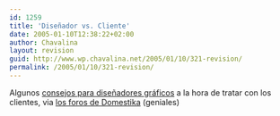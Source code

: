 ```yaml
---
id: 1259
title: 'Diseñador vs. Cliente'
date: 2005-01-10T12:38:22+02:00
author: Chavalina
layout: revision
guid: http://www.wp.chavalina.net/2005/01/10/321-revision/
permalink: /2005/01/10/321-revision/
---
```

Algunos <a href="http://www.udga.com.ar/txt_RelacionClienteDg.htm" target="_blank">consejos para diseñadores gráficos</a> a la hora de tratar con los clientes, via <a href="http://www.domestika.org/foros/index.php" target="_blank">los foros de Domestika</a> (geniales)
